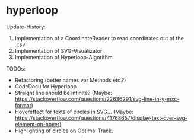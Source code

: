 # hyperloop

Update-History:
1. Implementation of a CoordinateReader to read coordinates out of  the .csv
2. Implementation of SVG-Visualizator
3. Implementation of Hyperloop-Algorithm

TODOs:
- Refactoring (better names vor Methods etc.?)
- CodeDocu for Hyperloop
- Straight line should be infinite? (Maybe: https://stackoverflow.com/questions/22636291/svg-line-in-y-mxc-format)
- Hovereffect for texts of circles in SVG... (Maybe: https://stackoverflow.com/questions/41768657/display-text-over-svg-element-on-hover)
- Highlighting of circles on Optimal Track.
